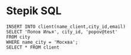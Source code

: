 # Stepik SQL

```
INSERT INTO client(name_client,city_id,email)
SELECT 'Попов Илья', city_id, 'popov@test'
FROM city
WHERE name_city = 'Москва';
SELECT * FROM client
```










































